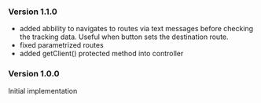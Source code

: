 ### Version 1.1.0

* added abbility to navigates to routes via text messages before checking the tracking data. Useful when button sets the destination route.
* fixed parametrized routes
* added getClient() protected method into controller

### Version 1.0.0

Initial implementation
